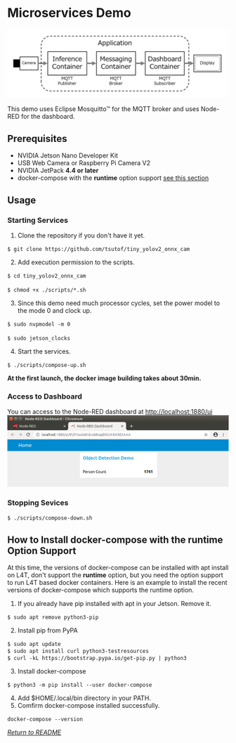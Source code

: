 # Microservices Demo

<img src="./services.png" alt="Services" title="Services" width="640">

This demo uses Eclipse Mosquitto™ for the MQTT broker and uses Node-RED for the dashboard.

## Prerequisites

- NVIDIA Jetson Nano Developer Kit
- USB Web Camera or Raspberry Pi Camera V2
- NVIDIA JetPack **4.4 or later**
- docker-compose with the **runtime** option support [see this section](#how-to-install-docker-compose-with-the-runtime-option-support)

## Usage

### Starting Services
1. Clone the repository if you don't have it yet.
```
$ git clone https://github.com/tsutof/tiny_yolov2_onnx_cam
```
2. Add execution permission to the scripts.
```
$ cd tiny_yolov2_onnx_cam

$ chmod +x ./scripts/*.sh
```
3. Since this demo need much processor cycles, set the power model to the mode 0 and clock up.
```
$ sudo nvpmodel -m 0

$ sudo jetson_clocks
```
4. Start the services.
```
$ ./scripts/compose-up.sh
```
**At the first launch, the docker image building takes about 30min.**

### Access to Dashboard
You can access to the Node-RED dashboard at [http://localhost:1880/ui](http://localhost:1880/ui)
<img src="./dashboard.png" alt="Dashboard" title="Dashboard" width="640">

### Stopping Sevices
```
$ ./scripts/compose-down.sh
```

## How to Install docker-compose with the runtime Option Support
At this time, the versions of docker-compose can be installed with apt install on L4T, don't support the **runtime** option, but you need the option support to run L4T based docker containers.
Here is an example to install the recent versions of docker-compose which supports the runtime option.

1. If you already have pip installed with apt in your Jetson. Remove it.
```
$ sudo apt remove python3-pip
```
2. Install pip from PyPA
```
$ sudo apt update
$ sudo apt install curl python3-testresources
$ curl -kL https://bootstrap.pypa.io/get-pip.py | python3
```
3. Install docker-compose
```
$ python3 -m pip install --user docker-compose
```
4. Add $HOME/.local/bin directory in your PATH.
5. Comfirm docker-compose installed successfully.
```
docker-compose --version
```

*[Return to README](../README.md)*

